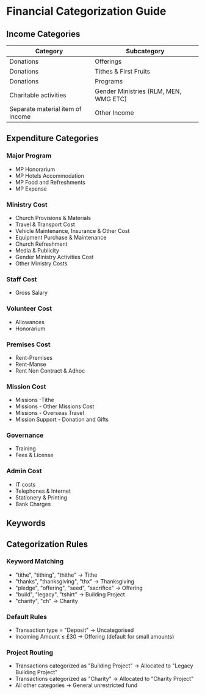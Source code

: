 # Financial Categorization Guide

## Income Categories

| Category | Subcategory |
|----------|-------------|
| Donations  | Offerings |
| Donations  | Tithes & First Fruits | Thanksgiving |
| Donations  | Programs |
| Charitable activities | Gender Ministries (RLM, MEN, WMG ETC) |
| Separate material item of income | Other Income |


## Expenditure Categories

### Major Program
- MP Honorarium
- MP Hotels Accommodation
- MP Food and Refreshments
- MP Expense

### Ministry Cost
- Church Provisions & Materials
- Travel & Transport Cost
- Vehicle Maintenance, Insurance & Other Cost
- Equipment Purchase & Maintenance
- Church Refreshment
- Media & Publicity
- Gender Ministry Activities Cost
- Other Ministry Costs

### Staff Cost
- Gross Salary

### Volunteer Cost
- Allowances
- Honorarium

### Premises Cost
- Rent-Premises 
- Rent-Manse
- Rent Non Contract & Adhoc

### Mission Cost
- Missions -Tithe
- Missions - Other Missions Cost
- Missions - Overseas Travel
- Mission Support - Donation and Gifts

### Governance
- Training
- Fees & License

### Admin Cost
- IT costs
- Telephones & Internet
- Stationery & Printing
- Bank Charges

## Keywords

## Categorization Rules

### Keyword Matching
- "tithe", "tithing", "thithe" → Tithe
- "thanks", "thanksgiving", "thx" → Thanksgiving
- "pledge", "offering", "seed", "sacrifice" → Offering
- "build", "legacy", "tshirt" → Building Project
- "charity", "ch" → Charity

### Default Rules
- Transaction type = "Deposit" → Uncategorised
- Incoming Amount ≤ £30 → Offering (default for small amounts)

### Project Routing
- Transactions categorized as "Building Project" → Allocated to "Legacy Building Project"
- Transactions categorized as "Charity" → Allocated to "Charity Project"
- All other categories → General unrestricted fund
